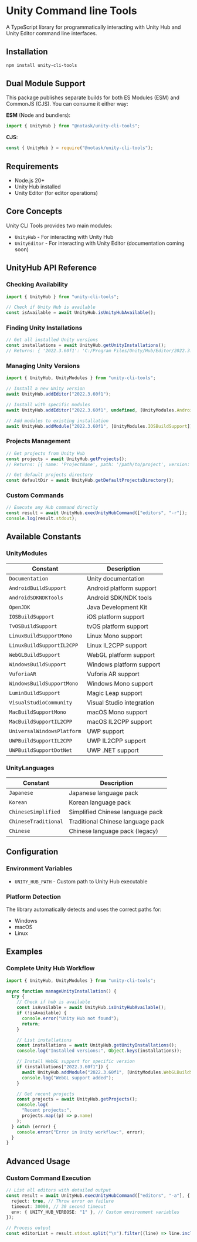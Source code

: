 # Unity Command line Tools

A TypeScript library for programmatically interacting with Unity Hub and Unity Editor command line interfaces.

## Installation

```bash
npm install unity-cli-tools
```

## Dual Module Support

This package publishes separate builds for both ES Modules (ESM) and CommonJS (CJS). You can consume it either way:

**ESM** (Node and bundlers):
```ts
import { UnityHub } from "@notask/unity-cli-tools";
```

**CJS**:
```js
const { UnityHub } = require("@notask/unity-cli-tools");
```

## Requirements

- Node.js 20+
- Unity Hub installed
- Unity Editor (for editor operations)

## Core Concepts

Unity CLI Tools provides two main modules:

- `UnityHub` - For interacting with Unity Hub
- `UnityEditor` - For interacting with Unity Editor (documentation coming soon)

## UnityHub API Reference

### Checking Availability

```typescript
import { UnityHub } from "unity-cli-tools";

// Check if Unity Hub is available
const isAvailable = await UnityHub.isUnityHubAvailable();
```

### Finding Unity Installations

```typescript
// Get all installed Unity versions
const installations = await UnityHub.getUnityInstallations();
// Returns: { '2022.3.60f1': 'C:/Program Files/Unity/Hub/Editor/2022.3.60f1', ... }
```

### Managing Unity Versions

```typescript
import { UnityHub, UnityModules } from "unity-cli-tools";

// Install a new Unity version
await UnityHub.addEditor("2022.3.60f1");

// Install with specific modules
await UnityHub.addEditor("2022.3.60f1", undefined, [UnityModules.AndroidBuildSupport, UnityModules.WebGLBuildSupport]);

// Add modules to existing installation
await UnityHub.addModule("2022.3.60f1", [UnityModules.IOSBuildSupport]);
```

### Projects Management

```typescript
// Get projects from Unity Hub
const projects = await UnityHub.getProjects();
// Returns: [{ name: 'ProjectName', path: '/path/to/project', version: '2022.3.60f1' }, ...]

// Get default projects directory
const defaultDir = await UnityHub.getDefaultProjectsDirectory();
```

### Custom Commands

```typescript
// Execute any Hub command directly
const result = await UnityHub.execUnityHubCommand(["editors", "-r"]);
console.log(result.stdout);
```

## Available Constants

### UnityModules

| Constant                   | Description               |
| -------------------------- | ------------------------- |
| `Documentation`            | Unity documentation       |
| `AndroidBuildSupport`      | Android platform support  |
| `AndroidSDKNDKTools`       | Android SDK/NDK tools     |
| `OpenJDK`                  | Java Development Kit      |
| `IOSBuildSupport`          | iOS platform support      |
| `TvOSBuildSupport`         | tvOS platform support     |
| `LinuxBuildSupportMono`    | Linux Mono support        |
| `LinuxBuildSupportIL2CPP`  | Linux IL2CPP support      |
| `WebGLBuildSupport`        | WebGL platform support    |
| `WindowsBuildSupport`      | Windows platform support  |
| `VuforiaAR`                | Vuforia AR support        |
| `WindowsBuildSupportMono`  | Windows Mono support      |
| `LuminBuildSupport`        | Magic Leap support        |
| `VisualStudioCommunity`    | Visual Studio integration |
| `MacBuildSupportMono`      | macOS Mono support        |
| `MacBuildSupportIL2CPP`    | macOS IL2CPP support      |
| `UniversalWindowsPlatform` | UWP support               |
| `UWPBuildSupportIL2CPP`    | UWP IL2CPP support        |
| `UWPBuildSupportDotNet`    | UWP .NET support          |

### UnityLanguages

| Constant             | Description                       |
| -------------------- | --------------------------------- |
| `Japanese`           | Japanese language pack            |
| `Korean`             | Korean language pack              |
| `ChineseSimplified`  | Simplified Chinese language pack  |
| `ChineseTraditional` | Traditional Chinese language pack |
| `Chinese`            | Chinese language pack (legacy)    |


## Configuration

### Environment Variables

- `UNITY_HUB_PATH` - Custom path to Unity Hub executable

### Platform Detection

The library automatically detects and uses the correct paths for:

- Windows
- macOS
- Linux

## Examples

### Complete Unity Hub Workflow

```typescript
import { UnityHub, UnityModules } from "unity-cli-tools";

async function manageUnityInstallation() {
  try {
    // Check if hub is available
    const isAvailable = await UnityHub.isUnityHubAvailable();
    if (!isAvailable) {
      console.error("Unity Hub not found");
      return;
    }

    // List installations
    const installations = await UnityHub.getUnityInstallations();
    console.log("Installed versions:", Object.keys(installations));

    // Install WebGL support for specific version
    if (installations["2022.3.60f1"]) {
      await UnityHub.addModule("2022.3.60f1", [UnityModules.WebGLBuildSupport]);
      console.log("WebGL support added");
    }

    // Get recent projects
    const projects = await UnityHub.getProjects();
    console.log(
      "Recent projects:",
      projects.map((p) => p.name)
    );
  } catch (error) {
    console.error("Error in Unity workflow:", error);
  }
}
```

## Advanced Usage

### Custom Command Execution

```typescript
// List all editors with detailed output
const result = await UnityHub.execUnityHubCommand(["editors", "-a"], {
  reject: true, // Throw error on failure
  timeout: 30000, // 30 second timeout
  env: { UNITY_HUB_VERBOSE: "1" }, // Custom environment variables
});

// Process output
const editorList = result.stdout.split("\n").filter((line) => line.includes("Unity Version"));
```
